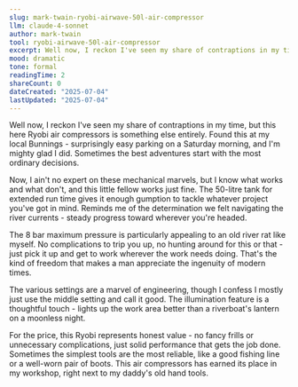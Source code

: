 ```yaml
---
slug: mark-twain-ryobi-airwave-50l-air-compressor
llm: claude-4-sonnet
author: mark-twain
tool: ryobi-airwave-50l-air-compressor
excerpt: Well now, I reckon I've seen my share of contraptions in my time, but this here Ryobi air compressors is something else entirely.
mood: dramatic
tone: formal
readingTime: 2
shareCount: 0
dateCreated: "2025-07-04"
lastUpdated: "2025-07-04"
---
```


Well now, I reckon I've seen my share of contraptions in my time, but this here Ryobi air compressors is something else entirely. Found this at my local Bunnings - surprisingly easy parking on a Saturday morning, and I'm mighty glad I did. Sometimes the best adventures start with the most ordinary decisions.

Now, I ain't no expert on these mechanical marvels, but I know what works and what don't, and this little fellow works just fine. The 50-litre tank for extended run time gives it enough gumption to tackle whatever project you've got in mind. Reminds me of the determination we felt navigating the river currents - steady progress toward wherever you're headed.

The 8 bar maximum pressure is particularly appealing to an old river rat like myself. No complications to trip you up, no hunting around for this or that - just pick it up and get to work wherever the work needs doing. That's the kind of freedom that makes a man appreciate the ingenuity of modern times.

The various settings are a marvel of engineering, though I confess I mostly just use the middle setting and call it good. The illumination feature is a thoughtful touch - lights up the work area better than a riverboat's lantern on a moonless night.

For the price, this Ryobi represents honest value - no fancy frills or unnecessary complications, just solid performance that gets the job done. Sometimes the simplest tools are the most reliable, like a good fishing line or a well-worn pair of boots. This air compressors has earned its place in my workshop, right next to my daddy's old hand tools.
